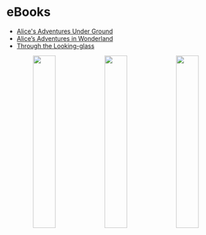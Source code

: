 # eBooks

 - [Alice's Adventures Under Ground](./Books/Alice's%20Adventures%20Under%20Ground/landing.html)
 - [Alice’s Adventures in Wonderland](./Books/Alice%E2%80%99s%20Adventures%20in%20Wonderland/Landing-Page-eBook.html)
 - [Through the Looking-glass](./Books/Through%20the%20Looking-glass%20and%20What%20Alice%20Found%20There/Through-the-Looking-Glass.html)



<p align="center">
  <img width="32%" src="https://www.gutenberg.org/cache/epub/11/images/cover.jpg" alt=""/>

  <img width="32%" src="https://www.gutenberg.org/cache/epub/19002/images/cover.jpg" alt=""/>

  <img width="32%" src="https://www.gutenberg.org/cache/epub/12/images/cover.jpg" alt=""/>
</p>